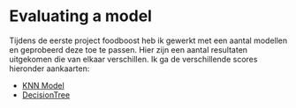 # Evaluating a model

Tijdens de eerste project foodboost heb ik gewerkt met een aantal modellen en geprobeerd deze toe te passen. Hier zijn een aantal resultaten uitgekomen die van elkaar verschillen. Ik ga de verschillende scores hieronder aankaarten:

- [KNN Model]()
- [DecisionTree]()

